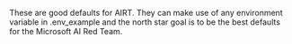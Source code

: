 These are good defaults for AIRT. They can make use of any environment variable in .env_example and the north star goal is to be the best defaults for the Microsoft AI Red Team.